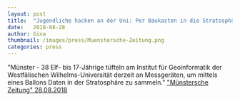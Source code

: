 ```yaml
---
layout: post
title:  "Jugendliche hacken an der Uni: Per Baukasten in die Stratosphäre"
date:   2018-08-28 
author: Gina
thumbnail: /images/press/Muenstersche-Zeitung.png
categories: press
---
```

"Münster - 38 Elf- bis 17-Jährige tüfteln am Institut für Geoinformatik der Westfälischen Wilhelms-Universität derzeit an Messgeräten, um mittels eines Ballons Daten in der Stratosphäre zu sammeln."
<a href="https://www.muensterschezeitung.de/Lokales/Staedte/Muenster/3449512-Jugendliche-hacken-an-der-Uni-Per-Baukasten-in-die-Stratosphaere" target="_blank">"Münstersche Zeitung" 28.08.2018</a>
